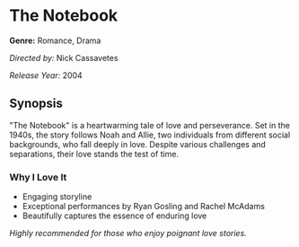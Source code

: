 # The Notebook

**Genre:** Romance, Drama

*Directed by:* Nick Cassavetes

*Release Year:* 2004

## Synopsis
"The Notebook" is a heartwarming tale of love and perseverance. Set in the 1940s, the story follows Noah and Allie, two individuals from different social backgrounds, who fall deeply in love. Despite various challenges and separations, their love stands the test of time.

### Why I Love It
- Engaging storyline
- Exceptional performances by Ryan Gosling and Rachel McAdams
- Beautifully captures the essence of enduring love

*Highly recommended for those who enjoy poignant love stories.*
